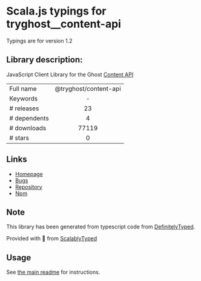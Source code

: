 
# Scala.js typings for tryghost__content-api

Typings are for version 1.2

## Library description:
JavaScript Client Library for the Ghost [Content API](http://localhost:8003/api/content/)

|                    |                 |
| ------------------ | :-------------: |
| Full name          | @tryghost/content-api |
| Keywords           | - |
| # releases         | 23 |
| # dependents       | 4 |
| # downloads        | 77119 |
| # stars            | 0 |

## Links
- [Homepage](https://github.com/TryGhost/Ghost-SDKs#readme)
- [Bugs](https://github.com/TryGhost/Ghost-SDKs/issues)
- [Repository](https://github.com/TryGhost/Ghost-SDKs)
- [Npm](https://www.npmjs.com/package/%40tryghost%2Fcontent-api)
    


## Note
This library has been generated from typescript code from [DefinitelyTyped](https://definitelytyped.org).

Provided with :purple_heart: from [ScalablyTyped](https://github.com/oyvindberg/ScalablyTyped)

## Usage
See [the main readme](../../readme.md) for instructions.



